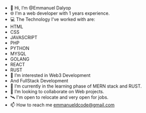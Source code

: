 - 👋 Hi, I’m @Emmanuel Dalyop
- 🌐 I'm a web developer with 1 years experience.
- 💻 The Technology I've worked with are:
- HTML
- CSS
- JAVASCRIPT
- PHP
- PYTHON
- MYSQL
- GOLANG
- REACT
- RUST
- 👀 I’m interested in Web3 Development
- And FullStack Development  
- 🌱 I’m currently in the learning phase of MERN stack and RUST.
- 💞️ I’m looking to collaborate on Web projects.
- 🛰 I'm open to relocate and very open for jobs.
- 📫 How to reach me emmanueldcode@gmail.com

<!---
EcodeJR/EcodeJR is a ✨ special ✨ repository because its `README.md` (this file) appears on your GitHub profile.
You can click the Preview link to take a look at your changes.
--->
